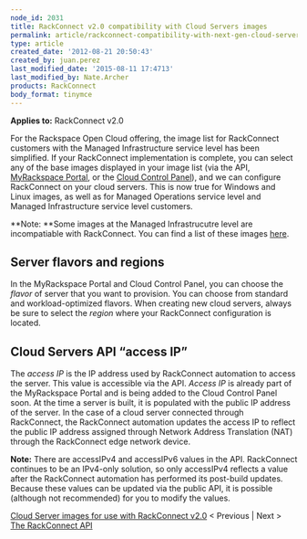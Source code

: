 ```yaml
---
node_id: 2031
title: RackConnect v2.0 compatibility with Cloud Servers images
permalink: article/rackconnect-compatibility-with-next-gen-cloud-server-images
type: article
created_date: '2012-08-21 20:50:43'
created_by: juan.perez
last_modified_date: '2015-08-11 17:4713'
last_modified_by: Nate.Archer
products: RackConnect
body_format: tinymce
---
```


**Applies to:** RackConnect v2.0

For the Rackspace Open Cloud offering, the image list for RackConnect
customers with the Managed Infrastructure service level has been
simplified. If your RackConnect implementation is complete, you can
select any of the base images displayed in your image list (via the API,
[MyRackspace Portal](https://my.rackspace.com/), or the [Cloud Control
Panel](https://mycloud.rackspace.com/)), and we can configure
RackConnect on your cloud servers. This is now true for Windows and
Linux images, as well as for Managed Operations service level and
Managed Infrastructure service level customers.

**Note: **Some images at the Managed Infrastrucutre level are
incompatiable with RackConnect. You can find a list of these images
[here](http://www.rackspace.com/knowledge_center/article/cloud-server-images-for-use-with-rackconnect-v20).

Server flavors and regions
--------------------------

In the MyRackspace Portal and Cloud Control Panel, you can choose the
*flavor* of server that you want to provision. You can choose from
standard and workload-optimized flavors. When creating new cloud
servers, always be sure to select the *region* where your RackConnect
configuration is located.

Cloud Servers API &ldquo;access IP&rdquo;
-----------------------------

The *access IP* is the IP address used by RackConnect automation to
access the server. This value is accessible via the API. *Access IP* is
already part of the MyRackspace Portal and is being added to the Cloud
Control Panel soon. At the time a server is built, it is populated with
the public IP address of the server. In the case of a cloud server
connected through RackConnect, the RackConnect automation updates the
access IP to reflect the public IP address assigned through Network
Address Translation (NAT) through the RackConnect edge network device.

**Note:** There are accessIPv4 and accessIPv6 values in the API.
RackConnect continues to be an IPv4-only solution, so only accessIPv4
reflects a value after the RackConnect automation has performed its
post-build updates. Because these values can be updated via the public
API, it is possible (although not recommended) for you to modify the
values.

[Cloud Server images for use with RackConnect
v2.0](http://www.rackspace.com/knowledge_center/article/rackconnect-compatibility-with-first-gen-cloud-server-images)
\< Previous | Next \> [The RackConnect
API](http://www.rackspace.com/knowledge_center/article/the-rackconnect-api)

